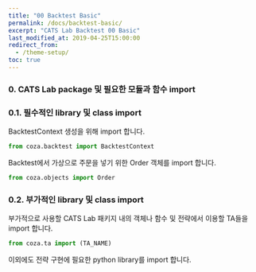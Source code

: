 ```yaml
---
title: "00 Backtest Basic"
permalink: /docs/backtest-basic/
excerpt: "CATS Lab Backtest 00 Basic"
last_modified_at: 2019-04-25T15:00:00
redirect_from:
  - /theme-setup/
toc: true
---
```



### 0. CATS Lab package 및 필요한 모듈과 함수 import  

### 0.1. 필수적인 library 및 class import  

BacktestContext 생성을 위해 import 합니다.

```python
from coza.backtest import BacktestContext
```

Backtest에서 가상으로 주문을 넣기 위한 Order 객체를 import 합니다.

```python
from coza.objects import Order
```

### 0.2. 부가적인 library 및 class import  

부가적으로 사용할 CATS Lab 패키지 내의 객체나 함수 및 전략에서 이용할 TA들을 import 합니다.

```python
from coza.ta import (TA_NAME)
```

이외에도 전략 구현에 필요한 python library를 import 합니다.

